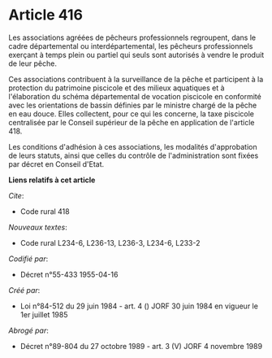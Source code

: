 # Article 416

Les associations agréées de pêcheurs professionnels regroupent, dans le cadre départemental ou interdépartemental, les
pêcheurs professionnels exerçant à temps plein ou partiel qui seuls sont autorisés à vendre le produit de leur pêche.

Ces associations contribuent à la surveillance de la pêche et participent à la protection du patrimoine piscicole et des
milieux aquatiques et à l'élaboration du schéma départemental de vocation piscicole en conformité avec les orientations de
bassin définies par le ministre chargé de la pêche en eau douce. Elles collectent, pour ce qui les concerne, la taxe
piscicole centralisée par le Conseil supérieur de la pêche en application de l'article 418.

Les conditions d'adhésion à ces associations, les modalités d'approbation de leurs statuts, ainsi que celles du contrôle de
l'administration sont fixées par décret en Conseil d'Etat.

**Liens relatifs à cet article**

_Cite_:

  - Code rural 418

_Nouveaux textes_:

  - Code rural L234-6, L236-13, L236-3, L234-6, L233-2

_Codifié par_:

  - Décret n°55-433 1955-04-16

_Créé par_:

  - Loi n°84-512 du 29 juin 1984 - art. 4 () JORF 30 juin 1984 en vigueur le 1er juillet 1985

_Abrogé par_:

  - Décret n°89-804 du 27 octobre 1989 - art. 3 (V) JORF 4 novembre 1989
